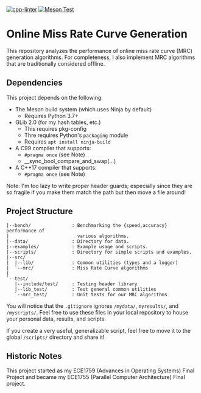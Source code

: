 [![cpp-linter](https://github.com/cpp-linter/cpp-linter-action/actions/workflows/cpp-linter.yml/badge.svg)](https://github.com/cpp-linter/cpp-linter-action/actions/workflows/cpp-linter.yml)
[![Meson Test](https://github.com/thedavidchu/online_mrc/workflows/meson-build/badge.svg)](https://github.com/thedavidchu/online_mrc/actions)

Online Miss Rate Curve Generation
================================================================================

This repository analyzes the performance of online miss rate curve (MRC)
generation algorithms. For completeness, I also implement MRC algorithms that
are traditionally considered offline.

Dependencies
--------------------------------------------------------------------------------

This project depends on the following:
- The Meson build system (which uses Ninja by default)
    - Requires Python 3.7+
- GLib 2.0 (for my hash tables, etc.)
    - This requires pkg-config
    - Thre requires Python's `packaging` module
    - Requires `apt install ninja-build`
- A C99 compiler that supports:
    - `#pragma once` (see Note)
    - __sync_bool_compare_and_swap(...)
- A C++17 compiler that supports:
    - `#pragma once` (see Note)

Note: I'm too lazy to write proper header guards; especially since they are so
fragile if you make them match the path but then move a file around!

Project Structure
--------------------------------------------------------------------------------

```
|--bench/               : Benchmarking the {speed,accuracy} performance of
|                         various algorithms.
|--data/                : Directory for data.
|--examples/            : Example usage and scripts.
|--scripts/             : Directory for simple scripts and examples.
|--src/
|  |--lib/              : Common utilities (types and a logger)
|  `--mrc/              : Miss Rate Curve algorithms
|
`--test/
   |--include/test/     : Testing header library
   |--lib_test/         : Test general common utilities
   `--mrc_test/         : Unit tests for our MRC algorithms
```

You will notice that the `.gitignore` ignores `/mydata/`, `myresults/`, and
`/myscripts/`. Feel free to use these files in your local repository to house
your personal data, results, and scripts.

If you create a very useful, generalizable script, feel free to move it to the
global `/scripts/` directory and share it!

Historic Notes
--------------------------------------------------------------------------------

This project started as my ECE1759 (Advances in Operating Systems) Final Project
and became my ECE1755 (Parallel Computer Architecture) Final project.
